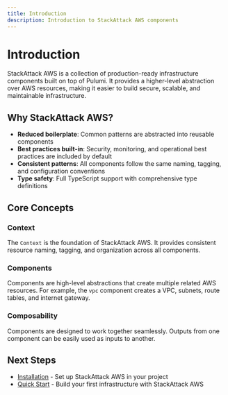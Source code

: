 ```yaml
---
title: Introduction
description: Introduction to StackAttack AWS components
---
```


# Introduction

StackAttack AWS is a collection of production-ready infrastructure components built on top of Pulumi. It provides a higher-level abstraction over AWS resources, making it easier to build secure, scalable, and maintainable infrastructure.

## Why StackAttack AWS?

- **Reduced boilerplate**: Common patterns are abstracted into reusable components
- **Best practices built-in**: Security, monitoring, and operational best practices are included by default
- **Consistent patterns**: All components follow the same naming, tagging, and configuration conventions
- **Type safety**: Full TypeScript support with comprehensive type definitions

## Core Concepts

### Context
The `Context` is the foundation of StackAttack AWS. It provides consistent resource naming, tagging, and organization across all components.

### Components
Components are high-level abstractions that create multiple related AWS resources. For example, the `vpc` component creates a VPC, subnets, route tables, and internet gateway.

### Composability
Components are designed to work together seamlessly. Outputs from one component can be easily used as inputs to another.

## Next Steps

- [Installation](/getting-started/installation/) - Set up StackAttack AWS in your project
- [Quick Start](/getting-started/quick-start/) - Build your first infrastructure with StackAttack AWS